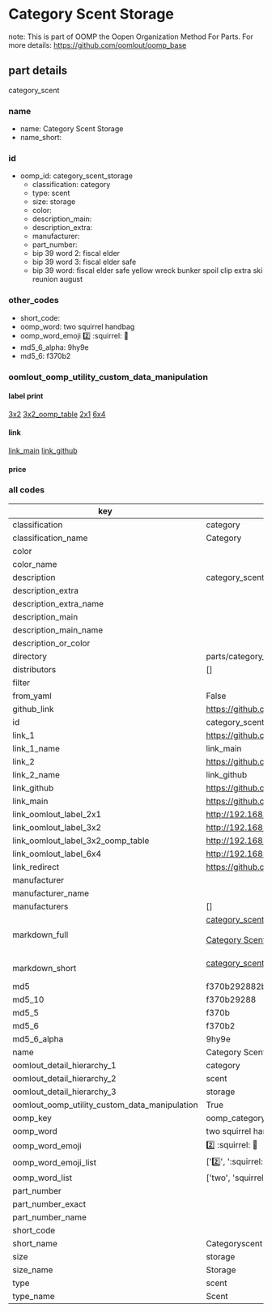# Category Scent Storage  

note: This is part of OOMP the Oopen Organization Method For Parts. For more details: https://github.com/oomlout/oomp_base

##  part details
  



category_scent



### name
* name: Category Scent Storage
* name_short: 
### id
* oomp_id: category_scent_storage
  * classification: category
  * type: scent
  * size: storage
  * color: 
  * description_main: 
  * description_extra: 
  * manufacturer: 
  * part_number: 
  * bip 39 word 2: fiscal elder
  * bip 39 word 3: fiscal elder safe
  * bip 39 word: fiscal elder safe yellow wreck bunker spoil clip extra ski reunion august

### other_codes
* short_code: 
* oomp_word: two squirrel handbag
* oomp_word_emoji :two: :squirrel: :handbag:
* md5_6_alpha: 9hy9e
* md5_6: f370b2






### oomlout_oomp_utility_custom_data_manipulation
#### label print
[3x2](http://192.168.1.245:1112/?label=oomp%209hy9e)
[3x2_oomp_table](http://192.168.1.108:1112/?label=oomp%209hy9e)
[2x1](http://192.168.1.242:1112/?label=oomp%209hy9e)
[6x4](http://192.168.1.55:1112/?label=oomp%209hy9e)    

#### link

[link_main](https://github.com/oomlout/oomlout_oomp_version_1_messy/tree/main/parts/category_scent_storage) [link_github](https://github.com/oomlout/oomlout_oomp_version_1_messy/tree/main/parts/category_scent_storage)                             

#### price







### all codes 
| key | value |  
| --- | --- |  
| classification | category |  
| classification_name | Category |  
| color |  |  
| color_name |  |  
| description | category_scent |  
| description_extra |  |  
| description_extra_name |  |  
| description_main |  |  
| description_main_name |  |  
| description_or_color |   |  
| directory | parts/category_scent_storage |  
| distributors | [] |  
| filter |  |  
| from_yaml | False |  
| github_link | https://github.com/oomlout/oomlout_oomp_part_src/tree/main/parts/category_scent_storage |  
| id | category_scent_storage |  
| link_1 | https://github.com/oomlout/oomlout_oomp_version_1_messy/tree/main/parts/category_scent_storage |  
| link_1_name | link_main |  
| link_2 | https://github.com/oomlout/oomlout_oomp_version_1_messy/tree/main/parts/category_scent_storage |  
| link_2_name | link_github |  
| link_github | https://github.com/oomlout/oomlout_oomp_version_1_messy/tree/main/parts/category_scent_storage |  
| link_main | https://github.com/oomlout/oomlout_oomp_version_1_messy/tree/main/parts/category_scent_storage |  
| link_oomlout_label_2x1 | http://192.168.1.242:1112/?label=oomp%209hy9e |  
| link_oomlout_label_3x2 | http://192.168.1.245:1112/?label=oomp%209hy9e |  
| link_oomlout_label_3x2_oomp_table | http://192.168.1.108:1112/?label=oomp%209hy9e |  
| link_oomlout_label_6x4 | http://192.168.1.55:1112/?label=oomp%209hy9e |  
| link_redirect | https://github.com/oomlout/oomlout_oomp_version_1_messy/tree/main/parts/category_scent_storage |  
| manufacturer |  |  
| manufacturer_name |  |  
| manufacturers | [] |  
| markdown_full | [category_scent_storage](none)<br>[](none)<br>[Category Scent Storage](none)<br><br> |  
| markdown_short | [category_scent_storage](none)<br><br> |  
| md5 | f370b292882b5a4879ff1ff17c11d2bc |  
| md5_10 | f370b29288 |  
| md5_5 | f370b |  
| md5_6 | f370b2 |  
| md5_6_alpha | 9hy9e |  
| name | Category Scent Storage |  
| oomlout_detail_hierarchy_1 | category |  
| oomlout_detail_hierarchy_2 | scent |  
| oomlout_detail_hierarchy_3 | storage |  
| oomlout_oomp_utility_custom_data_manipulation | True |  
| oomp_key | oomp_category_scent_storage |  
| oomp_word | two squirrel handbag |  
| oomp_word_emoji | :two: :squirrel: :handbag: |  
| oomp_word_emoji_list | [':two:', ':squirrel:', ':handbag:'] |  
| oomp_word_list | ['two', 'squirrel', 'handbag'] |  
| part_number |  |  
| part_number_exact |  |  
| part_number_name |  |  
| short_code |  |  
| short_name | Categoryscent |  
| size | storage |  
| size_name | Storage |  
| type | scent |  
| type_name | Scent |  
